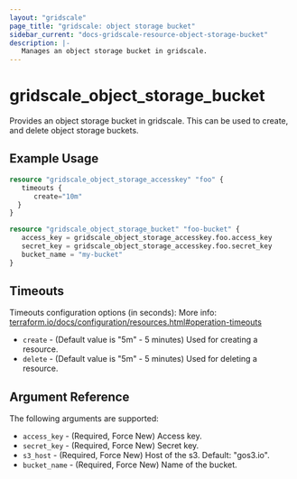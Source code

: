 ```yaml
---
layout: "gridscale"
page_title: "gridscale: object storage bucket"
sidebar_current: "docs-gridscale-resource-object-storage-bucket"
description: |-
   Manages an object storage bucket in gridscale.
---
```


# gridscale_object_storage_bucket

Provides an object storage bucket in gridscale. This can be used to create, and delete object storage buckets.

## Example Usage

```terraform
resource "gridscale_object_storage_accesskey" "foo" {
   timeouts {
      create="10m"
  }
}

resource "gridscale_object_storage_bucket" "foo-bucket" {
   access_key = gridscale_object_storage_accesskey.foo.access_key
   secret_key = gridscale_object_storage_accesskey.foo.secret_key
   bucket_name = "my-bucket"
}
```

## Timeouts

Timeouts configuration options (in seconds):
More info: [terraform.io/docs/configuration/resources.html#operation-timeouts](https://www.terraform.io/docs/configuration/resources.html#operation-timeouts)

* `create` - (Default value is "5m" - 5 minutes) Used for creating a resource.
* `delete` - (Default value is "5m" - 5 minutes) Used for deleting a resource.

## Argument Reference

The following arguments are supported:

* `access_key` - (Required, Force New) Access key.
* `secret_key` - (Required, Force New) Secret key.
* `s3_host` - (Required, Force New) Host of the s3. Default: "gos3.io".
* `bucket_name` - (Required, Force New) Name of the bucket.
